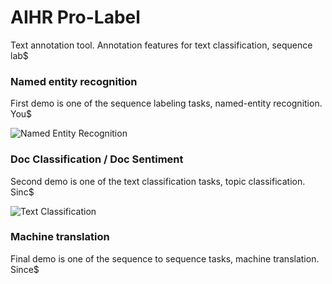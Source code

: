 # AIHR Pro-Label
Text annotation tool. Annotation features for text classification, sequence lab$

### Named entity recognition

First demo is one of the sequence labeling tasks, named-entity recognition. You$

![Named Entity Recognition](./docs/entity.gif)

### Doc Classification / Doc Sentiment

Second demo is one of the text classification tasks, topic classification. Sinc$

![Text Classification](./docs/classification.gif)

### Machine translation

Final demo is one of the sequence to sequence tasks, machine translation. Since$

